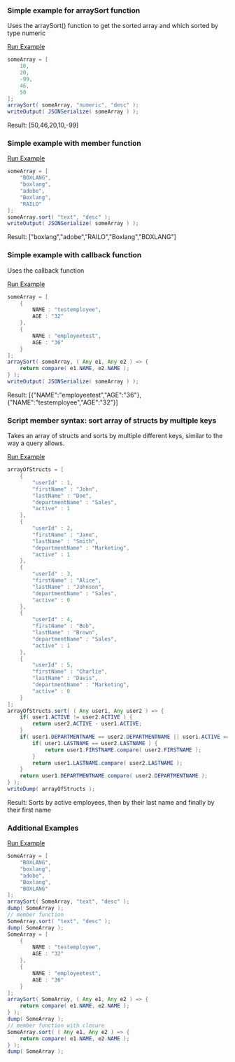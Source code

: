 ### Simple example for arraySort function

Uses the arraySort() function to get the sorted array and which sorted by type numeric

<a href="https://try.boxlang.io/?code=eJwrzs9NdSwqSqxUsFWIVuDiNDTQ4eI0AhG6lpZA0sQMSJgacMVacyWClAXnF5VoKBTDdOkoKOWV5qYWZSYrAZkpqcXJSgqa1lzlRZklqf6lJQWlQMVewf5%2BwUAliTmZValIehU0QUoB2KMlUg%3D%3D" target="_blank">Run Example</a>

```java
someArray = [ 
	10,
	20,
	-99,
	46,
	50
];
arraySort( someArray, "numeric", "desc" );
writeOutput( JSONSerialize( someArray ) );

```

Result: [50,46,20,10,-99]

### Simple example with member function



<a href="https://try.boxlang.io/?code=eJwrzs9NdSwqSqxUsFWIVuDiVHL293FxCw329PdT0gFyk%2FNzUtJKizPz88DcxJT8pFQwy6c02dUVzApy9PTxV%2BKKteYqhhmmV5xfVKKhoFSSWlGipKOglJJanKykoGnNVV6UWZLqX1pSUAqU9gr29wtOLcpMzMmsStVQgOtW0AQpBQBQui12" target="_blank">Run Example</a>

```java
someArray = [ 
	"BOXLANG",
	"boxlang",
	"adobe",
	"Boxlang",
	"RAILO"
];
someArray.sort( "text", "desc" );
writeOutput( JSONSerialize( someArray ) );

```

Result: ["boxlang","adobe","RAILO","Boxlang","BOXLANG"]

### Simple example with callback function

Uses the callback function

<a href="https://try.boxlang.io/?code=eJxVjcEKgkAQhs%2B7T%2FHjSWEJMuiQFOwhgiA9eIwOS8xBUFfGlbDw3ds1hLzMDDPf%2FF9vG9LMZsQRd0jxkULk%2BnbGAZGj3lHT1XYkipQ%2F6Mu836WRFJNawwsYnlbwPsDykUkTNKVlF6NfrAoxdDuCturXUyQ4nuCTmdzALZ626QxT7JFNcCnPzAOSTE6hvLhyVAyuG3zytSzykrgydfWmP5GP9egX8cxCsg%3D%3D" target="_blank">Run Example</a>

```java
someArray = [ 
	{
		NAME : "testemployee",
		AGE : "32"
	},
	{
		NAME : "employeetest",
		AGE : "36"
	}
];
arraySort( someArray, ( Any e1, Any e2 ) => {
	return compare( e1.NAME, e2.NAME );
} );
writeOutput( JSONSerialize( someArray ) );

```

Result: [{"NAME":"employeetest","AGE":"36"},{"NAME":"testemployee","AGE":"32"}] 

### Script member syntax: sort array of structs by multiple keys

Takes an array of structs and sorts by multiple different keys, similar to the way a query allows.

<a href="https://try.boxlang.io/?code=eJyVkl9vgjAUxZ%2FhU9zxhIkj4raXGZagsMRlukXMXpY9dFhnM2hNWzRm%2Bt2l4r%2ByLpkvhJ5z7%2F3dU0Cco9XLNJG8SKWAAN7Btn5sy3IKgXl%2F4sA9%2BE11nhIu5BDlWEnOE5tRZ6dn6EyOGK7UCZ4jLnNMT16CMiwqF6WSLHaqb1ub5i9i20REFBuISU7k7E%2FmAPFvLAn9%2Bh%2F3xsANM5KawOoGBKOXxW0ZsbcGbJd9GqBdzpYXIs1J7wzI3gzxjJiyRmhBxOWXrNLaHx0baT%2BZJxiXLrgQ0hWojfzm8bUNDQgeoFyWTN3K9MLeuP8Ww1VQVRzODVVlcSwLTnXnWmvsqCXOxkXxazgaD%2BLheBgOYggOY2v6eq3jy7rWnnma9RwmtSlHpSo938%2F3HvujyvVSlpfXiN1919GARrmu2ldvPEyt951oVUqtSQ9Ub63FLQds1GPJicRRkc9d0L%2BaMreaqysC" target="_blank">Run Example</a>

```java
arrayOfStructs = [ 
	{
		"userId" : 1,
		"firstName" : "John",
		"lastName" : "Doe",
		"departmentName" : "Sales",
		"active" : 1
	},
	{
		"userId" : 2,
		"firstName" : "Jane",
		"lastName" : "Smith",
		"departmentName" : "Marketing",
		"active" : 1
	},
	{
		"userId" : 3,
		"firstName" : "Alice",
		"lastName" : "Johnson",
		"departmentName" : "Sales",
		"active" : 0
	},
	{
		"userId" : 4,
		"firstName" : "Bob",
		"lastName" : "Brown",
		"departmentName" : "Sales",
		"active" : 1
	},
	{
		"userId" : 5,
		"firstName" : "Charlie",
		"lastName" : "Davis",
		"departmentName" : "Marketing",
		"active" : 0
	}
];
arrayOfStructs.sort( ( Any user1, Any user2 ) => {
	if( user1.ACTIVE != user2.ACTIVE ) {
		return user2.ACTIVE - user1.ACTIVE;
	}
	if( user1.DEPARTMENTNAME == user2.DEPARTMENTNAME || user1.ACTIVE == 0 ) {
		if( user1.LASTNAME == user2.LASTNAME ) {
			return user1.FIRSTNAME.compare( user2.FIRSTNAME );
		}
		return user1.LASTNAME.compare( user2.LASTNAME );
	}
	return user1.DEPARTMENTNAME.compare( user2.DEPARTMENTNAME );
} );
writeDump( arrayOfStructs );

```

Result: Sorts by active employees, then by their last name and finally by their first name

### Additional Examples

<a href="https://try.boxlang.io/?code=eJy1kE1rAjEQhs%2FJrxhyWiEoWuihorDYVQSrh%2BCpeFizIxU2myUftEvxvzeJWJRS8OJp3kyeeedDaIW5MWUHE3gHSthss3qdb8Vys2Y8PKWuq4O3R92kZ1npPSa18rIozmo7C4ruxrSMRkIbl4G4%2BHJgDr8cC7FCKxn0xrTyqr1CYmowAIVqjwYOvpEu9KO%2F%2F32bLO%2FyEdf7UPJNCVnnbwW8xHLrULW17jCtQPJFyj%2BNGCUnfgtfwFh0Az9H%2BP9lM8ibDnDIz3EEPZhMITgbdN40ILVqS4NZQPqxFw9MEnH4093Hgc%2Bj%2BwBZa%2BsN%2FrnUQ4b4ATj9oJY%3D" target="_blank">Run Example</a>

```java
SomeArray = [ 
	"BOXLANG",
	"boxlang",
	"adobe",
	"Boxlang",
	"BOXLANG"
];
arraySort( SomeArray, "text", "desc" );
dump( SomeArray );
// member function
SomeArray.sort( "text", "desc" );
dump( SomeArray );
SomeArray = [
	{
		NAME : "testemployee",
		AGE : "32"
	},
	{
		NAME : "employeetest",
		AGE : "36"
	}
];
arraySort( SomeArray, ( Any e1, Any e2 ) => {
	return compare( e1.NAME, e2.NAME );
} );
dump( SomeArray );
// member function with closure
SomeArray.sort( ( Any e1, Any e2 ) => {
	return compare( e1.NAME, e2.NAME );
} );
dump( SomeArray );

```


